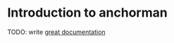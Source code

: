 # Introduction to anchorman

TODO: write [great documentation](http://jacobian.org/writing/what-to-write/)
